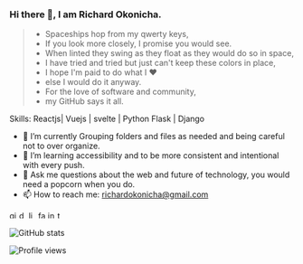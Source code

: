 
<!--
**konichar/konichar** is a ✨ _special_ ✨ repository because its `README.md` (this file) appears on your GitHub profile.
-->



### Hi there 👋, I am Richard Okonicha.

 > * Spaceships hop from my qwerty keys,
 > * If you look more closely, I promise you would see.
 > * When linted they swing as they float as they would do so in space,
 > * I have tried and tried but just can't keep these colors in place,
 > * I hope I'm paid to do what I ❤️ 
 > * else I would do it anyway.
 > * For the love of software and community, 
 > * my GitHub says it all.

Skills: Reactjs| Vuejs | svelte | Python Flask | Django 

- 🔭 I’m currently Grouping folders and files as needed and being careful not to over organize.
- 🌱 I’m learning accessibility and to be more consistent and intentional with every push.
- 💬 Ask me questions about the web and future of technology, you would need a popcorn when you do.
- 📫 How to reach me: richardokonicha@gmail.com 

[<img src='https://cdn.jsdelivr.net/npm/simple-icons@3.0.1/icons/github.svg' alt='github' height='13'>](https://github.com/konichar)  [<img src='https://cdn.jsdelivr.net/npm/simple-icons@3.0.1/icons/dev-dot-to.svg' alt='dev' height='13'>](https://dev.to/konichar)  [<img src='https://cdn.jsdelivr.net/npm/simple-icons@3.0.1/icons/linkedin.svg' alt='linkedin' height='13'>](https://www.linkedin.com/in/richardokonicha/)  [<img src='https://cdn.jsdelivr.net/npm/simple-icons@3.0.1/icons/facebook.svg' alt='facebook' height='13'>](https://www.facebook.com/richardokonicha)  [<img src='https://cdn.jsdelivr.net/npm/simple-icons@3.0.1/icons/instagram.svg' alt='instagram' height='13'>](https://www.instagram.com/r.e.e.c.h.e.e/)  [<img src='https://cdn.jsdelivr.net/npm/simple-icons@3.0.1/icons/twitter.svg' alt='twitter' height='13'>](https://twitter.com/konichar) 

![GitHub stats](https://github-readme-stats.vercel.app/api?username=konichar&show_icons=true)  

![Profile views](https://gpvc.arturio.dev/konichar)
